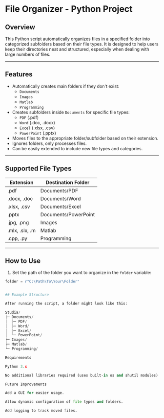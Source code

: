# File Organizer - Python Project

## Overview
This Python script automatically organizes files in a specified folder into categorized subfolders based on their file types. It is designed to help users keep their directories neat and structured, especially when dealing with large numbers of files.

---

## Features
- Automatically creates main folders if they don't exist:
  - `Documents`
  - `Images`
  - `Matlab`
  - `Programming`
- Creates subfolders inside `Documents` for specific file types:
  - `PDF` (.pdf)
  - `Word` (.doc, .docx)
  - `Excel` (.xlsx, .csv)
  - `PowerPoint` (.pptx)
- Moves files to the appropriate folder/subfolder based on their extension.
- Ignores folders, only processes files.
- Can be easily extended to include new file types and categories.

---

## Supported File Types
| Extension | Destination Folder |
|-----------|------------------|
| .pdf      | Documents/PDF     |
| .docx, .doc | Documents/Word  |
| .xlsx, .csv | Documents/Excel |
| .pptx     | Documents/PowerPoint |
| .jpg, .png | Images           |
| .mlx, .slx, .m | Matlab       |
| .cpp, .py | Programming      |

---

## How to Use
1. Set the path of the folder you want to organize in the `folder` variable:
```python
folder = r"C:\Path\To\Your\Folder"


## Example Structure

After running the script, a folder might look like this:

Studia/
├─ Documents/
│  ├─ PDF/
│  ├─ Word/
│  ├─ Excel/
│  └─ PowerPoint/
├─ Images/
├─ Matlab/
└─ Programming/

Requirements

Python 3.x

No additional libraries required (uses built-in os and shutil modules)

Future Improvements

Add a GUI for easier usage.

Allow dynamic configuration of file types and folders.

Add logging to track moved files.
